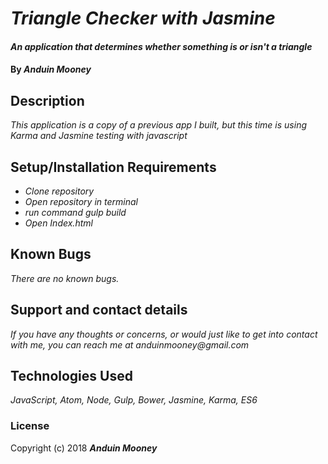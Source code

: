 # _Triangle Checker with Jasmine_

#### _An application that determines whether something is or isn't a triangle_

#### By _**Anduin Mooney**_

## Description

_This application is a copy of a previous app I built, but this time is using Karma and Jasmine testing with javascript_

## Setup/Installation Requirements

* _Clone repository_
* _Open repository in terminal_
* _run command gulp build_
* _Open Index.html_


## Known Bugs

_There are no known bugs._

## Support and contact details

_If you have any thoughts or concerns, or would just like to get into contact with me, you can reach me at anduinmooney@gmail.com_

## Technologies Used

_JavaScript, Atom, Node, Gulp, Bower, Jasmine, Karma, ES6_

### License


Copyright (c) 2018 **_Anduin Mooney_**
